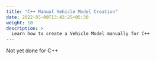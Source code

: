 ```yaml
---
title: "C++ Manual Vehicle Model Creation"
date: 2022-05-09T13:43:25+05:30
weight: 10
description: >
  Learn how to create a Vehicle Model manually for C++
---
```


Not yet done for C++
